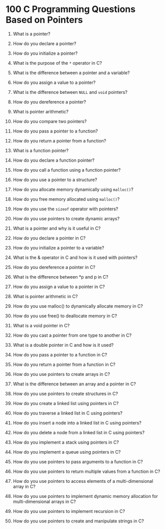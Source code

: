 # 100 C Programming Questions Based on Pointers

1. What is a pointer?

2. How do you declare a pointer?

3. How do you initialize a pointer?

4. What is the purpose of the `*` operator in C?

5. What is the difference between a pointer and a variable?

6. How do you assign a value to a pointer?

7. What is the difference between `NULL` and `void` pointers?

8. How do you dereference a pointer?

9. What is pointer arithmetic?

10. How do you compare two pointers?

11. How do you pass a pointer to a function?

12. How do you return a pointer from a function?

13. What is a function pointer?

14. How do you declare a function pointer?

15. How do you call a function using a function pointer?

16. How do you use a pointer to a structure?

17. How do you allocate memory dynamically using `malloc()`?

18. How do you free memory allocated using `malloc()`?

19. How do you use the `sizeof` operator with pointers?

20. How do you use pointers to create dynamic arrays?

21. What is a pointer and why is it useful in C?

22. How do you declare a pointer in C?

23. How do you initialize a pointer to a variable?

24. What is the & operator in C and how is it used with pointers?

25. How do you dereference a pointer in C?

26. What is the difference between *p and p in C?

27. How do you assign a value to a pointer in C?

28. What is pointer arithmetic in C?

29. How do you use malloc() to dynamically allocate memory in C?

30. How do you use free() to deallocate memory in C?

31. What is a void pointer in C?

32. How do you cast a pointer from one type to another in C?

33. What is a double pointer in C and how is it used?

34. How do you pass a pointer to a function in C?

35. How do you return a pointer from a function in C?

36. How do you use pointers to create arrays in C?

37. What is the difference between an array and a pointer in C?

38. How do you use pointers to create structures in C?

39. How do you create a linked list using pointers in C?

40. How do you traverse a linked list in C using pointers?

41. How do you insert a node into a linked list in C using pointers?

42. How do you delete a node from a linked list in C using pointers?

43. How do you implement a stack using pointers in C?

44. How do you implement a queue using pointers in C?

45. How do you use pointers to pass arguments to a function in C?

46. How do you use pointers to return multiple values from a function in C?

47. How do you use pointers to access elements of a multi-dimensional array in C?

48. How do you use pointers to implement dynamic memory allocation for multi-dimensional arrays in C?

49. How do you use pointers to implement recursion in C?

50. How do you use pointers to create and manipulate strings in C?

<!-- Add your 100 C programming questions based on the concept of pointers here -->
